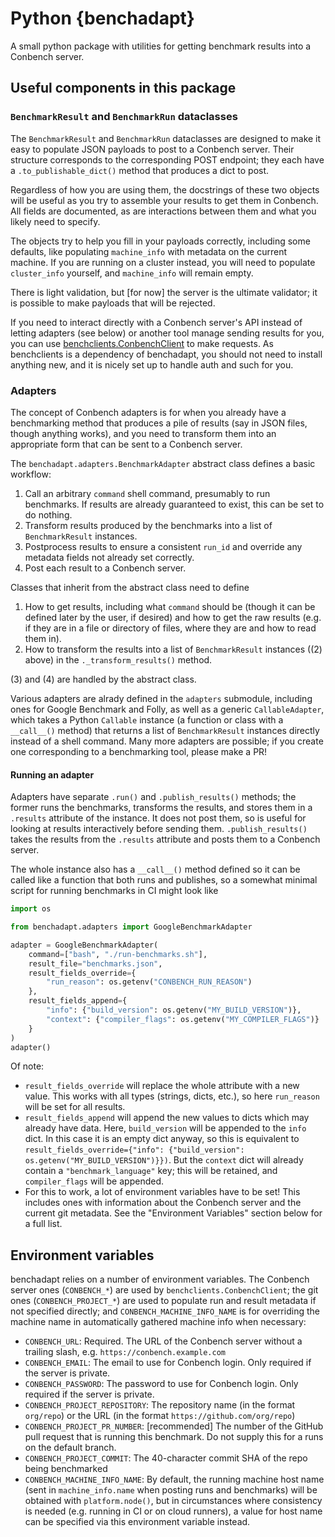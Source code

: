 # Python {benchadapt}

A small python package with utilities for getting benchmark results into a Conbench server.

## Useful components in this package

### `BenchmarkResult` and `BenchmarkRun` dataclasses

The `BenchmarkResult` and `BenchmarkRun` dataclasses are designed to make it easy to
populate JSON payloads to post to a Conbench server. Their structure corresponds to the
corresponding POST endpoint; they each have a `.to_publishable_dict()` method that
produces a dict to post.

Regardless of how you are using them, the docstrings of these two objects will be useful
as you try to assemble your results to get them in Conbench. All fields are documented,
as are interactions between them and what you likely need to specify.

The objects try to help you fill in your payloads correctly, including some defaults,
like populating `machine_info` with metadata on the current machine. If you are running
on a cluster instead, you will need to populate `cluster_info` yourself, and
`machine_info` will remain empty.

There is light validation, but [for now] the server is the ultimate validator; it is
possible to make payloads that will be rejected.

If you need to interact directly with a Conbench server's API instead of letting adapters
(see below) or another tool manage sending results for you, you can use
[benchclients.ConbenchClient](https://github.com/conbench/conbench/blob/main/benchclients/python/benchclients/conbench.py)
to make requests. As benchclients is a dependency of benchadapt, you should not need to
install anything new, and it is nicely set up to handle auth and such for you.

### Adapters

The concept of Conbench adapters is for when you already have a benchmarking method that
produces a pile of results (say in JSON files, though anything works), and you need to
transform them into an appropriate form that can be sent to a Conbench server.

The `benchadapt.adapters.BenchmarkAdapter` abstract class defines a basic workflow:

1. Call an arbitrary `command` shell command, presumably to run benchmarks. If results
are already guaranteed to exist, this can be set to do nothing.
2. Transform results produced by the benchmarks into a list of `BenchmarkResult` instances.
3. Postprocess results to ensure a consistent `run_id` and override any metadata fields
not already set correctly.
4. Post each result to a Conbench server.

Classes that inherit from the abstract class need to define

1. How to get results, including what `command` should be (though it can be defined later
by the user, if desired) and how to get the raw results (e.g. if they are in a file or
directory of files, where they are and how to read them in).
2. How to transform the results into a list of `BenchmarkResult` instances ((2) above) in
the `._transform_results()` method.

(3) and (4) are handled by the abstract class.

Various adapters are alrady defined in the `adapters` submodule, including ones for
Google Benchmark and Folly, as well as a generic `CallableAdapter`, which takes a Python
`Callable` instance (a function or class with a `__call__()` method) that returns a list
of `BenchmarkResult` instances directly instead of a shell command. Many more adapters
are possible; if you create one corresponding to a benchmarking tool, please make a PR!

#### Running an adapter

Adapters have separate `.run()` and `.publish_results()` methods; the former runs the
benchmarks, transforms the results, and stores them in a `.results` attribute of the
instance. It does not post them, so is useful for looking at results interactively before
sending them. `.publish_results()` takes the results from the `.results` attribute and
posts them to a Conbench server.

The whole instance also has a `__call__()` method defined so it can be called like a
function that both runs and publishes, so a somewhat minimal script for running
benchmarks in CI might look like

``` python
import os

from benchadapt.adapters import GoogleBenchmarkAdapter

adapter = GoogleBenchmarkAdapter(
    command=["bash", "./run-benchmarks.sh"],
    result_file="benchmarks.json",
    result_fields_override={
        "run_reason": os.getenv("CONBENCH_RUN_REASON")
    },
    result_fields_append={
        "info": {"build_version": os.getenv("MY_BUILD_VERSION")},
        "context": {"compiler_flags": os.getenv("MY_COMPILER_FLAGS")}
    }
)
adapter()
```

Of note:

- `result_fields_override` will replace the whole attribute with a new value. This works
with all types (strings, dicts, etc.), so here `run_reason` will be set for all results.
- `result_fields_append` will append the new values to dicts which may already have data.
Here, `build_version` will be appended to the `info` dict. In this case it is an empty
dict anyway, so this is equivalent to
`result_fields_override={"info": {"build_version": os.getenv("MY_BUILD_VERSION")}})`.
But the `context` dict will already contain a `"benchmark_language"` key; this will be
retained, and `compiler_flags` will be appended.
- For this to work, a lot of environment variables have to be set! This includes ones
with information about the Conbench server and the current git metadata. See the
"Environment Variables" section below for a full list.


## Environment variables

benchadapt relies on a number of environment variables. The Conbench server ones
(`CONBENCH_*`) are used by `benchclients.ConbenchClient`; the git ones
(`CONBENCH_PROJECT_*`) are used to populate run and result metadata if not specified
directly; and `CONBENCH_MACHINE_INFO_NAME` is for overriding the machine name in
automatically gathered machine info when necessary:

- `CONBENCH_URL`: Required. The URL of the Conbench server without a trailing
slash, e.g. `https://conbench.example.com`
- `CONBENCH_EMAIL`: The email to use for Conbench login. Only required if the
server is private.
- `CONBENCH_PASSWORD`: The password to use for Conbench login. Only required
if the server is private.
- `CONBENCH_PROJECT_REPOSITORY`: The repository name (in the format `org/repo`) or the
URL (in the format `https://github.com/org/repo`)
- `CONBENCH_PROJECT_PR_NUMBER`: [recommended] The number of the GitHub pull request that
is running this benchmark. Do not supply this for a runs on the default branch.
- `CONBENCH_PROJECT_COMMIT`: The 40-character commit SHA of the repo being benchmarked
- `CONBENCH_MACHINE_INFO_NAME`: By default, the running machine host name (sent in
`machine_info.name` when posting runs and benchmarks) will be obtained with
`platform.node()`, but in circumstances where consistency is needed (e.g.
running in CI or on cloud runners), a value for host name can be specified via
this environment variable instead.

